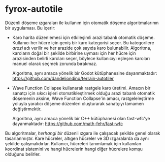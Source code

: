 # fyrox-autotile

Düzenli döşeme ızgaraları ile kullanım için otomatik döşeme algoritmalarının bir uygulaması. Bu içerir:

- Karo harita düzenlemesi için etkileşimli arazi tabanlı otomatik döşeme. Kullanıcı her hücre için geniş bir karo kategorisi seçer. Bu kategorilere _arazi_ adı verilir ve her arazide çok sayıda karo bulunabilir. Algoritma, karoların doğal bir şekilde birbirine uyması için her hücre için arazisinden belirli karoları seçer, böylece kullanıcıyı eşleşen karoları manuel olarak seçmek zorunda bırakmaz.

  Algoritma, aynı amaca yönelik bir Godot kütüphanesine dayanmaktadır: https://github.com/dandeliondino/terrain-autotiler

- Wave Function Collapse kullanarak rastgele karo üretimi. Amacın bir sanatçı için sıkıcı işleri otomatikleştirmek olduğu arazi tabanlı otomatik döşemenin aksine, Wave Function Collapse'in amacı, rastgeleleştirme yoluyla yaratıcı döşeme düzenleri oluşturarak sanatçıyı tamamen değiştirmektir.

  Algoritma, aynı amaca yönelik bir C++ kütüphanesi olan fast-wfc'ye dayanmaktadır: https://github.com/math-fehr/fast-wfc

Bu algoritmalar, _herhangi bir_ düzenli ızgara ile çalışacak şekilde genel olarak tasarlanmıştır. Kare hücreler, altıgen hücreler ve 3D ızgaralarda da aynı şekilde çalışmalıdırlar. Kullanıcı, hücreleri tanımlamak için kullanılan koordinat sistemini ve hangi hücrelerin hangi diğer hücrelere komşu olduğunu belirler.
